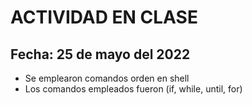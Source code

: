 # ACTIVIDAD EN CLASE
## Fecha: 25 de mayo del 2022

- Se emplearon comandos orden en shell
- Los comandos empleados fueron (if, while, until, for)
